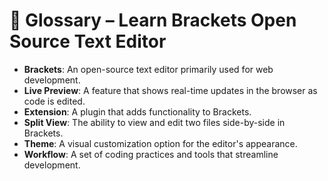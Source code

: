 # 📖 Glossary – Learn Brackets Open Source Text Editor

- **Brackets**: An open-source text editor primarily used for web development.  
- **Live Preview**: A feature that shows real-time updates in the browser as code is edited.  
- **Extension**: A plugin that adds functionality to Brackets.  
- **Split View**: The ability to view and edit two files side-by-side in Brackets.  
- **Theme**: A visual customization option for the editor's appearance.  
- **Workflow**: A set of coding practices and tools that streamline development.  
